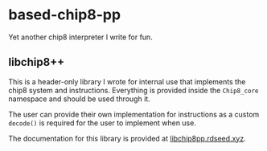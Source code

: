 # based-chip8-pp
Yet another chip8 interpreter I write for fun.

## libchip8++
This is a header-only library I wrote for internal use that implements the chip8 system and instructions.
Everything is provided inside the `Chip8_core` namespace and should be used through it.

The user can provide their own implementation for instructions as a custom `decode()` is  required for the user to implement when use.

The documentation for this library is provided at [libchip8pp.rdseed.xyz](https://libchip8pp.rdseed.xyz).

